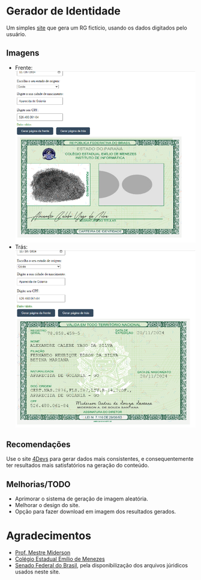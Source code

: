 # Gerador de Identidade

Um simples [site](https://nicolasceem.github.io/projeto-RG/) que gera um RG fictício, usando os dados digitados pelo usuário.

## Imagens
- Frente:
![Frente](https://raw.githubusercontent.com/NicolasCEEM/projeto-RG/refs/heads/main/screenshots/Screenshot_2.png)
- Trás:
![Trás](https://raw.githubusercontent.com/NicolasCEEM/projeto-RG/refs/heads/main/screenshots/Screenshot_1.png)

## Recomendações
Use o site [4Devs](https://www.4devs.com.br/gerador_de_pessoas) para gerar dados mais consistentes, e consequentemente ter resultados mais satisfatórios na geração do conteúdo.

## Melhorias/TODO
- Aprimorar o sistema de geração de imagem aleatória.
- Melhorar o design do site.
- Opção para fazer download em imagem dos resultados gerados.

# Agradecimentos
- [Prof. Mestre Miderson](https://buscatextual.cnpq.br/buscatextual/visualizacv.do?id=K4331595E8)
- [Colégio Estadual Emílio de Menezes](http://www.apsemiliomenezes.seed.pr.gov.br/)
- [Senado Federal do Brasil](https://www12.senado.leg.br/hpsenado), pela disponibilização dos arquivos júridicos usados neste site. 
